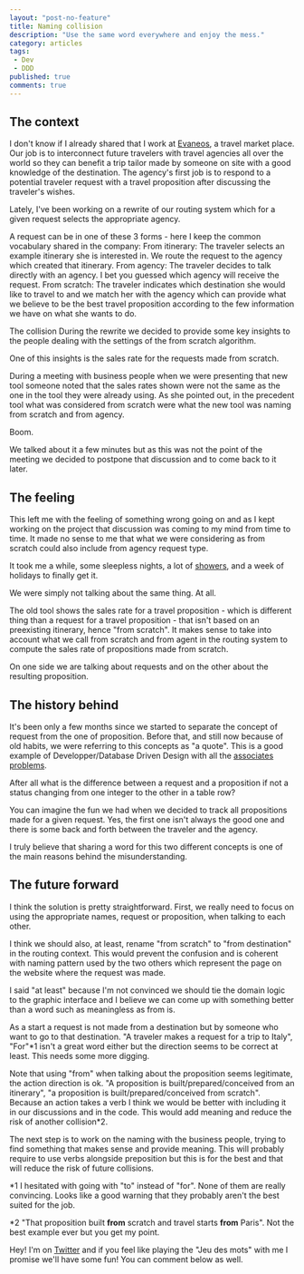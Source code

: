 ```yaml
---
layout: "post-no-feature"
title: Naming collision
description: "Use the same word everywhere and enjoy the mess."
category: articles
tags:
 - Dev
 - DDD
published: true
comments: true
---
```


## The context
I don't know if I already shared that I work at [Evaneos](www.evaneos.fr), a travel market place. Our job is to interconnect future travelers with travel agencies all over the world so they can benefit a trip tailor made by someone on site with a good knowledge of the destination. The agency's first job is to respond to a potential traveler request with a travel proposition after discussing the traveler's wishes.

Lately, I've been working on a rewrite of our routing system which for a given request selects the appropriate agency.

A request can be in one of these 3 forms - here I keep the common vocabulary shared in the company:
From itinerary: The traveler selects an example itinerary she is interested in. We route the request to the agency which created that itinerary.
From agency: The traveler decides to talk directly with an agency. I bet you guessed which agency will receive the request.
From scratch: The traveler indicates which destination she would like to travel to and we match her with the agency which can provide what we believe to be the best travel proposition according to the few information we have on what she wants to do.

The collision
During the rewrite we decided to provide some key insights to the people dealing with the settings of the from scratch algorithm.

One of this insights is the sales rate for the requests made from scratch.

During a meeting with business people when we were presenting that new tool someone noted that the sales rates shown were not the same as the one in the tool they were already using. As she pointed out, in the precedent tool what was considered from scratch were what the new tool was naming from scratch and from agency.

Boom.

We talked about it a few minutes but as this was not the point of the meeting we decided to postpone that discussion and to come back to it later.

## The feeling
This left me with the feeling of something wrong going on and as I kept working on the project that discussion was coming to my mind from time to time.
It made no sense to me that what we were considering as from scratch could also include from agency request type.

It took me a while, some sleepless nights, a lot of [showers](https://twitter.com/giorgiosironi/status/752091661795229700), and a week of holidays to finally get it.

We were simply not talking about the same thing. At all.

The old tool shows the sales rate for a travel proposition - which is different thing than a request for a travel proposition - that isn't based on an preexisting itinerary, hence "from scratch".
It makes sense to take into account what we call from scratch and from agent in the routing system to compute the sales rate of propositions made from scratch.

On one side we are talking about requests and on the other  about the resulting proposition.

## The history behind
It's been only a few months since we started to separate the concept of request from the one of proposition. Before that, and still now because of old habits, we were referring to this concepts as "a quote". This is a good example of Developper/Database Driven Design with all the [associates problems](https://twitter.com/cyriux/status/857877532779139072).

After all what is the difference between a request and a proposition if not a status changing from one integer to the other in a table row?

You can imagine the fun we had when we decided to track all propositions made for a given request. Yes, the first one isn't always the good one and there is some back and forth between the traveler and the agency.

I truly believe that sharing a word for this two different concepts is one of the main reasons behind the misunderstanding.

## The future forward
I think the solution is pretty straightforward. First, we really need to focus on using the appropriate names, request or proposition, when talking to each other.

I think we should also, at least, rename "from scratch" to "from destination" in the routing context. This would prevent the confusion and is coherent with naming pattern used by the two others which represent the page on the website where the request was made.

I said "at least" because I'm not convinced we should tie the domain logic to the graphic interface and I believe we can come up with something better than a word such as meaningless as from is.

As a start a request is not made from a destination but by someone who want to go to that destination. "A traveler makes a request for a trip to Italy", "For"*1 isn't a great word either but the direction seems to be correct at least. This needs some more digging.

Note that using "from" when talking about the proposition seems legitimate, the action direction is ok. "A proposition is built/prepared/conceived from an itinerary", "a proposition is built/prepared/conceived from scratch". Because an action takes a verb I think we would be better with including it in our discussions and in the code. This would add meaning and reduce the risk of another collision*2.

The next step is to work on the naming with the business people, trying to find something that makes sense and provide meaning. This will probably require to use verbs alongside preposition but this is for the best and that will reduce the risk of future collisions.

*1 I hesitated with going with "to" instead of "for". None of them are really convincing. Looks like a good warning that they probably aren't the best suited for the job.

*2 "That proposition built **from** scratch and travel starts **from** Paris". Not the best example ever but you get my point.

Hey! I'm on [Twitter](https://twitter.com/selrahcd) and if you feel like playing the "Jeu des mots" with me I promise we'll have some fun! You can comment below as well.
